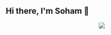 ## Hi there, I'm  Soham 👋

<p>
  
<p align="center" style="margin-top:1rem;">
<img align="center" src="https://github-readme-streak-stats.herokuapp.com/?user=Soham042328" />
</p>
